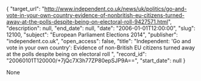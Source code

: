 {
  "target_url": "http://www.independent.co.uk/news/uk/politics/go-and-vote-in-your-own-country-evidence-of-nonbritish-eu-citizens-turned-away-at-the-polls-despite-being-on-electoral-roll-9427571.html", 
  "description": null, 
  "end_date": null, 
  "date": "2006-01-01T12:00:00", 
  "slug": 12100, 
  "subject": "European Parliament Elections 2014", 
  "publisher": "independent.co.uk", 
  "open_access": false, 
  "title": "Independent:  'Go and vote in your own country': Evidence of non-British EU citizens turned away at the polls despite being on electoral roll ", 
  "record_id": "20060101T120000/+7jQc7X3h77ZP80epSJP9A==", 
  "start_date": null
}

None